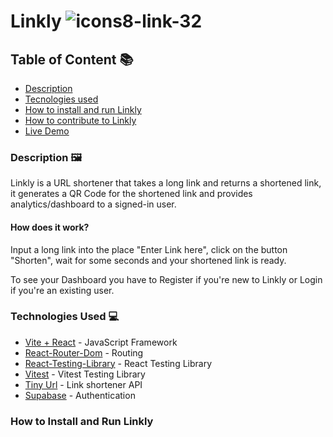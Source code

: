 # Linkly ![icons8-link-32](https://github.com/Thatgirl9/Linkly/assets/108234015/0b4bdb90-f9e3-43b3-8966-c8c54bd3a90e)

## Table of Content :books:
* [Description](#description)
* [Tecnologies used](#technologies)
* [How to install and run Linkly](#install)
* [How to contribute to Linkly](#contribute)
* [Live Demo](#live)


<a name="description"></a>
### Description 🖼

Linkly is a URL shortener that takes a long link and returns a shortened link, it generates a QR Code for the shortened link and provides analytics/dashboard to a signed-in user.  

#### How does it work? 

Input a long link into the place "Enter Link here", click on the button "Shorten", wait for some seconds and your shortened link is ready.

To see your Dashboard you have to Register if you're new to Linkly or Login if you're an existing user.

<a name="technologies"></a>
### Technologies Used 💻

* [Vite + React](https://vitejs.dev/guide/) - JavaScript Framework
* [React-Router-Dom](https://reactrouter.com/en/main/start/tutorial) - Routing
* [React-Testing-Library](https://testing-library.com/docs/react-testing-library/intro/) - React Testing Library
* [Vitest](https://vitest.dev/) - Vitest Testing Library
* [Tiny Url](https://tinyurl.com/app/dev) - Link shortener API
* [Supabase](https://supabase.com/) - Authentication



<a name="install"></a>
### How to Install and Run Linkly


  
